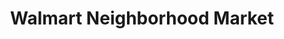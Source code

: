 ---
title: "Walmart Neighborhood Market"
url: /killeen/walmart-neighborhood-market-east-stan-schlueter-loop/
shop: Supermarkt
---